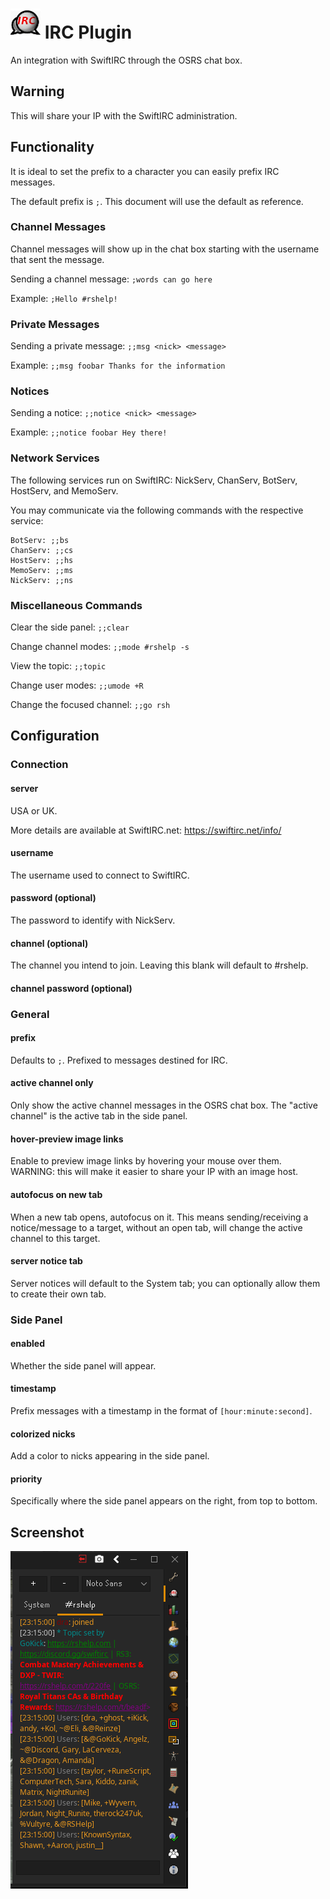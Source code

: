 # ![Logo](icon.png) IRC Plugin

An integration with SwiftIRC through the OSRS chat box.

## Warning

This will share your IP with the SwiftIRC administration.

## Functionality

It is ideal to set the prefix to a character you can easily prefix IRC messages.

The default prefix is `;`. This document will use the default as reference.

### Channel Messages

Channel messages will show up in the chat box starting with the username that sent the message.

Sending a channel message: `;words can go here`

Example: `;Hello #rshelp!`

### Private Messages

Sending a private message: `;;msg <nick> <message>`

Example: `;;msg foobar Thanks for the information`

### Notices

Sending a notice: `;;notice <nick> <message>`

Example: `;;notice foobar Hey there!`

### Network Services

The following services run on SwiftIRC: NickServ, ChanServ, BotServ, HostServ, and MemoServ.

You may communicate via the following commands with the respective service:

```text
BotServ: ;;bs
ChanServ: ;;cs
HostServ: ;;hs
MemoServ: ;;ms
NickServ: ;;ns
```

### Miscellaneous Commands

Clear the side panel: `;;clear`

Change channel modes: `;;mode #rshelp -s`

View the topic: `;;topic`

Change user modes: `;;umode +R`

Change the focused channel: `;;go rsh`

## Configuration

### Connection

#### server

USA or UK.

More details are available at SwiftIRC.net:
https://swiftirc.net/info/

#### username

The username used to connect to SwiftIRC.

#### password (optional)

The password to identify with NickServ.

#### channel (optional)

The channel you intend to join. Leaving this blank will default to #rshelp.

#### channel password (optional)

### General

#### prefix

Defaults to `;`. Prefixed to messages destined for IRC.

#### active channel only

Only show the active channel messages in the OSRS chat box. The "active channel" is the active tab in the side panel.

#### hover-preview image links

Enable to preview image links by hovering your mouse over them. WARNING: this will make it easier to share your IP with
an image host.

#### autofocus on new tab

When a new tab opens, autofocus on it. This means sending/receiving a notice/message to a target, without an open tab,
will change the active channel to this target.

#### server notice tab

Server notices will default to the System tab; you can optionally allow them to create their own tab.

### Side Panel

#### enabled

Whether the side panel will appear.

#### timestamp

Prefix messages with a timestamp in the format of `[hour:minute:second]`.

#### colorized nicks

Add a color to nicks appearing in the side panel.

#### priority

Specifically where the side panel appears on the right, from top to bottom.

## Screenshot

![screenshot.png](screenshot.png)